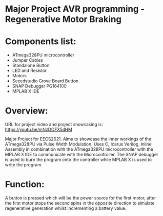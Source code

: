 # Major Project AVR programming - Regenerative Motor Braking

# Components list:
- ATmega328PU microcontroller
- Jumper Cables
- Standalone Button
- LED and Resistor
- Motors
- Seeedstudio Grove Board Button
- SNAP Debugger PG164100
- MPLAB X IDE
# Overview:
URL for project video and project showcasing is: https://youtu.be/mNzDOFX5dHM

Major Project for EECS2021. Aims to showcase the inner workings of the ATmega328PU via Pulse Width Modulation. Uses C, Icarus Verilog, Inline Assembly in combination with the ATmega328PU microcontroller with the MPLAB X IDE to communicate with the Microcontroller. The SNAP debugger is used to burn the program onto the controller while MPLAB X is used to write the program. 


# Function: 
A button is pressed which will be the power source for the first motor, after the first motor stops the second spins in the opposite direction to simulate regenerative generation whilst incrementing a battery value.
